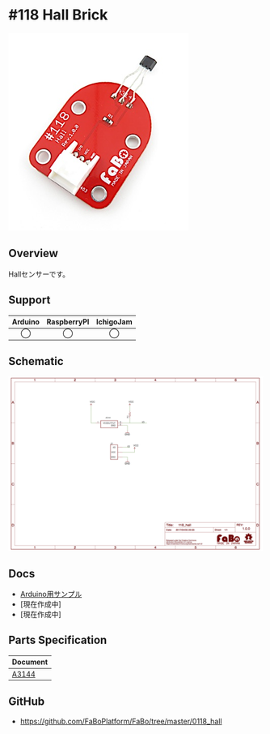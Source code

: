# #118 Hall Brick

![](./img/118_hall.jpg)
<!--COLORME-->

## Overview
Hallセンサーです。

## Support
|Arduino|RaspberryPI|IchigoJam|
|:--:|:--:|:--:|
|◯|◯|◯|

## Schematic
![](./img/118_hall_sch.png)

## Docs

* [Arduino用サンプル](http://docs.fabo.io/fabo/arduino/brick_analog/118_brick_analog_hall.html)
* [現在作成中]
* [現在作成中]

## Parts Specification
| Document |
|:--|
| [A3144](http://www.allegromicro.com/~/media/Files/Datasheets/A3141-2-3-4-Datasheet.ashx?la=en&hash=BDFBC7C77BB7B12835643BE0F99A3490376C46BB) |

## GitHub
- https://github.com/FaBoPlatform/FaBo/tree/master/0118_hall
